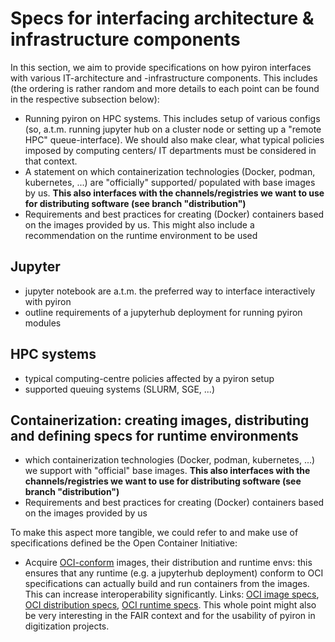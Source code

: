 # Specs for interfacing architecture & infrastructure components
In this section, we aim to provide specifications on how pyiron interfaces with various IT-architecture and -infrastructure components. This includes (the ordering is rather random and more details to each point can be found in the respective subsection below):
- Running pyiron on HPC systems. This includes setup of various configs (so, a.t.m. running jupyter hub on a cluster node or setting up a "remote HPC" queue-interface). We should also make clear, what typical policies imposed by computing centers/ IT departments  must be considered in that context.
- A statement on which containerization technologies (Docker, podman, kubernetes, ...) are "officially" supported/ populated with base images by us. **This also interfaces with the channels/registries we want to use for distributing software (see branch "distribution")**
- Requirements and best practices for creating (Docker) containers based on the images provided by us. This might also include a recommendation on the runtime environment to be used

## Jupyter
- jupyter notebook are a.t.m. the preferred way to interface interactively with pyiron
- outline requirements of a jupyterhub deployment for running pyiron modules

## HPC systems
- typical computing-centre policies affected by a pyiron setup
- supported queuing systems (SLURM, SGE, ...)

## Containerization: creating images, distributing and defining specs for runtime environments
- which containerization technologies (Docker, podman, kubernetes, ...) we support with "official" base images. **This also interfaces with the channels/registries we want to use for distributing software (see branch "distribution")**
- Requirements and best practices for creating (Docker) containers based on the images provided by us

To make this aspect more tangible, we could refer to and make use of specifications defined be the Open Container Initiative:
- Acquire [OCI-conform](https://opencontainers.org/) images, their distribution and runtime envs: this ensures that any runtime (e.g. a jupyterhub deployment) conform to OCI specifications can actually build and run containers from the images. This can increase interoperability significantly. Links: [OCI image specs](https://specs.opencontainers.org/image-spec/?v=v1.0.1), [OCI distribution specs](https://specs.opencontainers.org/distribution-spec/?v=v1.0.0), [OCI runtime specs](https://specs.opencontainers.org/runtime-spec/?v=v1.0.2). This whole point might also be very interesting in the FAIR context and for the usability of pyiron in digitization projects.
